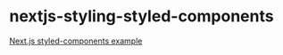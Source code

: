 # nextjs-styling-styled-components

[Next.js styled-components example](https://github.com/vercel/next.js/tree/canary/examples/with-styled-components)
